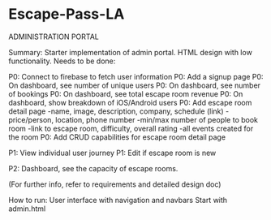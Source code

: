 # Escape-Pass-LA

ADMINISTRATION PORTAL

Summary:
  Starter implementation of admin portal. HTML design with low functionality. Needs to be done:

  P0: Connect to firebase to fetch user information
  P0: Add a signup page
  P0: On dashboard, see number of unique users
  P0: On dashboard, see number of bookings
  P0: On dashboard, see total escape room revenue
  P0: On dashboard, show breakdown of iOS/Android users
  P0: Add escape room detail page
    -name, image, description, company, schedule (link)
    -price/person, location, phone number
    -min/max number of people to book room
    -link to escape room, difficulty, overall rating
    -all events created for the room
  P0: Add CRUD capabilities for escape room detail page

  P1: View individual user journey
  P1: Edit if escape room is new

  P2: Dashboard, see the capacity of escape rooms.

(For further info, refer to requirements and detailed design doc)


How to run:
  User interface with navigation and navbars
  Start with admin.html

